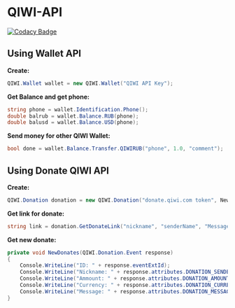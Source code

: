 # QIWI-API

[![Codacy Badge](https://app.codacy.com/project/badge/Grade/ed4b8c515ade49bd8fa5e4932f1eee40)](https://www.codacy.com/gh/Nekiplay/QIWI-API/dashboard?utm_source=github.com&amp;utm_medium=referral&amp;utm_content=Nekiplay/QIWI-API&amp;utm_campaign=Badge_Grade)

## Using Wallet API

**Create:**
```C#
QIWI.Wallet wallet = new QIWI.Wallet("QIWI API Key");
```
**Get Balance and get phone:**
```C#
string phone = wallet.Identification.Phone();
double balrub = wallet.Balance.RUB(phone);
double balusd = wallet.Balance.USD(phone);
```
**Send money for other QIWI Wallet:**
```C#
bool done = wallet.Balance.Transfer.QIWIRUB("phone", 1.0, "comment");
```

## Using Donate QIWI API
**Create:**
```C#
QIWI.Donation donation = new QIWI.Donation("donate.qiwi.com token", NewDonates);
```
**Get link for donate:**
```C#
string link = donation.GetDonateLink("nickname", "senderName", "Message", ammount);
```
**Get new donate:**
```C#
private void NewDonates(QIWI.Donation.Event response)
{
    Console.WriteLine("ID: " + response.eventExtId);
    Console.WriteLine("Nickname: " + response.attributes.DONATION_SENDER);
    Console.WriteLine("Ammount: " + response.attributes.DONATION_AMOUNT);
    Console.WriteLine("Currency: " + response.attributes.DONATION_CURRENCY);
    Console.WriteLine("Message: " + response.attributes.DONATION_MESSAGE);
}
```
